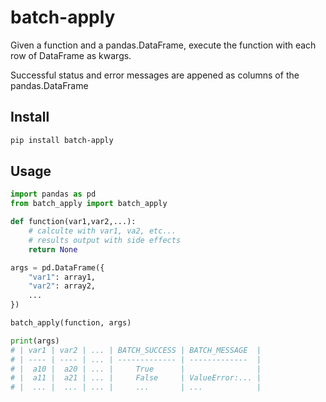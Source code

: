 # batch-apply

Given a function and a pandas.DataFrame, execute the function with each row of DataFrame as kwargs.

Successful status and error messages are appened as columns of the pandas.DataFrame

## Install

```bash
pip install batch-apply
```

## Usage

```python
import pandas as pd
from batch_apply import batch_apply

def function(var1,var2,...):
    # calculte with var1, va2, etc...
    # results output with side effects
    return None

args = pd.DataFrame({
    "var1": array1,
    "var2": array2,
    ...
})

batch_apply(function, args)

print(args)
# | var1 | var2 | ... | BATCH_SUCCESS | BATCH_MESSAGE  |
# | ---- | ---- | ... | ------------- | -------------  |
# |  a10 |  a20 | ... |     True      |                |
# |  a11 |  a21 | ... |     False     | ValueError:... | 
# |  ... |  ... | ... |     ...       | ...            |
```
